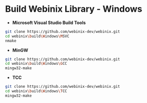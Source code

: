 # Build Webinix Library - Windows

- **Microsoft Visual Studio Build Tools**

```sh
git clone https://github.com/webinix-dev/webinix.git
cd webinix\build\Windows\MSVC
nmake
```

- **MinGW**
```sh
git clone https://github.com/webinix-dev/webinix.git
cd webinix\build\Windows\GCC
mingw32-make
```

- **TCC**
```sh
git clone https://github.com/webinix-dev/webinix.git
cd webinix\build\Windows\TCC
mingw32-make
```

